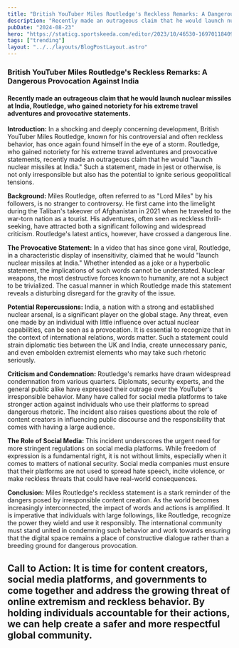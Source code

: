 ```yaml
---
title: "British YouTuber Miles Routledge's Reckless Remarks: A Dangerous Provocation Against India"
description: "Recently made an outrageous claim that he would launch nuclear missiles at India, Routledge, who gained notoriety for his extreme travel adventures and provocative statements."
pubDate: "2024-08-23"
hero: "https://staticg.sportskeeda.com/editor/2023/10/46530-16970118409008-1920.jpg?w=640"
tags: ["trending"]
layout: "../../layouts/BlogPostLayout.astro"
---
```

### **British YouTuber Miles Routledge's Reckless Remarks: A Dangerous Provocation Against India** 

#### Recently made an outrageous claim that he would launch nuclear missiles at India, Routledge, who gained notoriety for his extreme travel adventures and provocative statements.

**Introduction:**
In a shocking and deeply concerning development, British YouTuber Miles Routledge, known for his controversial and often reckless behavior, has once again found himself in the eye of a storm. Routledge, who gained notoriety for his extreme travel adventures and provocative statements, recently made an outrageous claim that he would "launch nuclear missiles at India." Such a statement, made in jest or otherwise, is not only irresponsible but also has the potential to ignite serious geopolitical tensions.

**Background:**
Miles Routledge, often referred to as "Lord Miles" by his followers, is no stranger to controversy. He first came into the limelight during the Taliban's takeover of Afghanistan in 2021 when he traveled to the war-torn nation as a tourist. His adventures, often seen as reckless thrill-seeking, have attracted both a significant following and widespread criticism. Routledge's latest antics, however, have crossed a dangerous line.

**The Provocative Statement:**
In a video that has since gone viral, Routledge, in a characteristic display of insensitivity, claimed that he would "launch nuclear missiles at India." Whether intended as a joke or a hyperbolic statement, the implications of such words cannot be understated. Nuclear weapons, the most destructive forces known to humanity, are not a subject to be trivialized. The casual manner in which Routledge made this statement reveals a disturbing disregard for the gravity of the issue.

**Potential Repercussions:**
India, a nation with a strong and established nuclear arsenal, is a significant player on the global stage. Any threat, even one made by an individual with little influence over actual nuclear capabilities, can be seen as a provocation. It is essential to recognize that in the context of international relations, words matter. Such a statement could strain diplomatic ties between the UK and India, create unnecessary panic, and even embolden extremist elements who may take such rhetoric seriously.

**Criticism and Condemnation:**
Routledge's remarks have drawn widespread condemnation from various quarters. Diplomats, security experts, and the general public alike have expressed their outrage over the YouTuber's irresponsible behavior. Many have called for social media platforms to take stronger action against individuals who use their platforms to spread dangerous rhetoric. The incident also raises questions about the role of content creators in influencing public discourse and the responsibility that comes with having a large audience.

**The Role of Social Media:**
This incident underscores the urgent need for more stringent regulations on social media platforms. While freedom of expression is a fundamental right, it is not without limits, especially when it comes to matters of national security. Social media companies must ensure that their platforms are not used to spread hate speech, incite violence, or make reckless threats that could have real-world consequences.

**Conclusion:**
Miles Routledge's reckless statement is a stark reminder of the dangers posed by irresponsible content creation. As the world becomes increasingly interconnected, the impact of words and actions is amplified. It is imperative that individuals with large followings, like Routledge, recognize the power they wield and use it responsibly. The international community must stand united in condemning such behavior and work towards ensuring that the digital space remains a place of constructive dialogue rather than a breeding ground for dangerous provocation.

**Call to Action:**
It is time for content creators, social media platforms, and governments to come together and address the growing threat of online extremism and reckless behavior. By holding individuals accountable for their actions, we can help create a safer and more respectful global community.
---